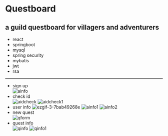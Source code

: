 # Questboard
## a guild questboard for villagers and adventurers
- react
- springboot
- mysql
- spring security
- mybatis
- jwt
- rsa
----
- sign up  
![ainfo](https://github.com/user-attachments/assets/b56d8007-a1c8-4cf1-ac81-5bbd767c93f2)
- check id  
![aidcheck](https://github.com/user-attachments/assets/7e516261-33ba-44fa-a6e8-1e8dd182caa1)
![aidcheck1](https://github.com/user-attachments/assets/054f877c-b0d7-454e-bdff-cd99a8e065c0)
- user info
![ezgif-3-7bab49268e](https://github.com/user-attachments/assets/c188c2b9-ed1e-4405-acba-aacacfcebc3e)
![ainfo1](https://github.com/user-attachments/assets/5d23cf6f-cba4-4ee5-9790-7101a3c54558)
![ainfo2](https://github.com/user-attachments/assets/94ad97b3-f6d0-46c7-a5e2-76fec1d61cdc)
- new quest  
![qform](https://github.com/user-attachments/assets/b0e2dd3d-49da-4c59-9570-b3a834683925)
- quest info  
![qinfo](https://github.com/user-attachments/assets/b4daf463-4912-49ca-a17b-5d6fbb5dcec7)
![qinfo1](https://github.com/user-attachments/assets/0be05f6f-74a2-456c-96d4-16694b7f20bc)

